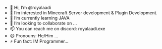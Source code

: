 - 👋 Hi, I’m @royalaadi
- 👀 I’m interested in Minecraft Server development & Plugin Development.
- 🌱 I’m currently learning JAVA
- 💞️ I’m looking to collaborate on ...
- 📫 You can reach me on discord: royalaadi.exe
- 😄 Pronouns: He/Him ...
- ⚡ Fun fact: IM Programmer...

<!---
royalaadi/royalaadi is a ✨ special ✨ repository because its `README.md` (this file) appears on your GitHub profile.
You can click the Preview link to take a look at your changes.
--->
